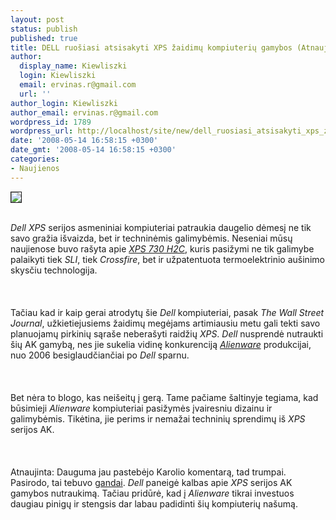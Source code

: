 ```yaml
---
layout: post
status: publish
published: true
title: DELL ruošiasi atsisakyti XPS žaidimų kompiuterių gamybos (Atnaujinta)
author:
  display_name: Kiewliszki
  login: Kiewliszki
  email: ervinas.r@gmail.com
  url: ''
author_login: Kiewliszki
author_email: ervinas.r@gmail.com
wordpress_id: 1789
wordpress_url: http://localhost/site/new/dell_ruosiasi_atsisakyti_xps_zaidimu_kompiuteriu_gamybos_atnaujinta/
date: '2008-05-14 16:58:15 +0300'
date_gmt: '2008-05-14 16:58:15 +0300'
categories:
- Naujienos
---
```

<div class="imgright"><img src="http://i.dell.com/images/global/products/xpsnb/sv_xps_fam_article_002.jpg" border="1"></div>
<p><br><i>Dell XPS</i> serijos asmeniniai kompiuteriai patraukia daugelio dėmesį ne tik savo gražia išvaizda, bet ir techninėmis galimybėmis. Neseniai mūsų naujienose buvo rašyta apie <a class="ns" href="http://www.technews.lt/index.php?id=Kas&amp;Id=1569"><i>XPS 730 H2C</i></a>, kuris pasižymi ne tik galimybe palaikyti tiek <i>SLI</i>, tiek <i>Crossfire</i>, bet ir užpatentuota termoelektrinio aušinimo skysčiu technologija.<br />
<br><br />
<br>Tačiau kad ir kaip gerai atrodytų šie <i>Dell</i> kompiuteriai, pasak <i>The Wall Street Journal</i>, užkietiejusiems žaidimų megėjams artimiausiu metu gali tekti savo planuojamų pirkinių sąraše neberašyti raidžių <i>XPS</i>. <i>Dell</i> nusprendė nutraukti šių AK gamybą, nes jie sukelia vidinę konkurenciją <a class="ns" href="http://www.alienware.com/"><i>Alienware</i></a> produkcijai, nuo 2006 besiglaudčiančiai po <i>Dell</i> sparnu.<br />
<br><br />
<br>Bet nėra to blogo, kas neišeitų į gerą. Tame pačiame šaltinyje tegiama, kad būsimieji <i>Alienware</i> kompiuteriai pasižymės įvairesniu dizainu ir galimybėmis. Tikėtina, jie perims ir nemažai techninių sprendimų iš <i>XPS</i> serijos AK.<br />
<br><br />
<br>Atnaujinta: Dauguma jau pastebėjo Karolio komentarą, tad trumpai. Pasirodo, tai tebuvo <a class="ns" href="http://www.xbitlabs.com/news/other/display/20080513234626_Dell_Denis_Abandon_of_XPS_Gaming_PC_Brand.html">gandai</a>. <i>Dell</i> paneigė kalbas apie <i>XPS</i> serijos AK gamybos nutraukimą. Tačiau pridūrė, kad į <i>Alienware</i> tikrai investuos daugiau pinigų ir stengsis dar labau padidinti šių kompiuterių našumą.</p>
